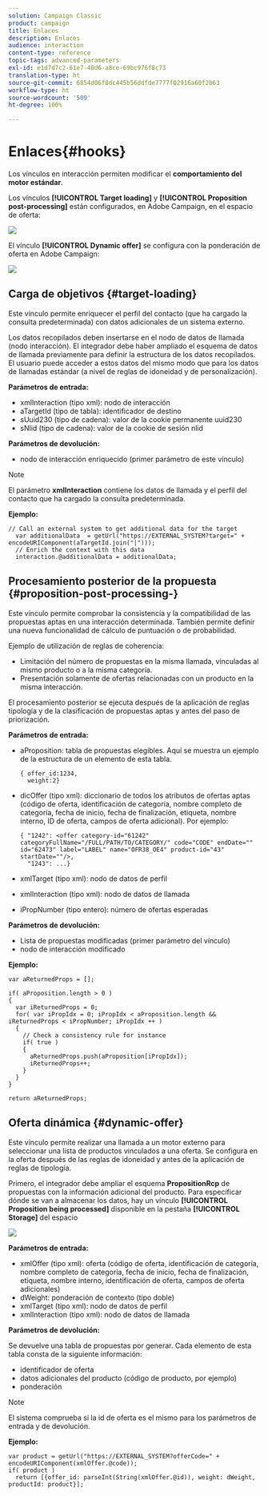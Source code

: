 ```yaml
---
solution: Campaign Classic
product: campaign
title: Enlaces
description: Enlaces
audience: interaction
content-type: reference
topic-tags: advanced-parameters
exl-id: e1d7d7c2-61e7-40d6-a8ce-69bc976f8c73
translation-type: ht
source-git-commit: 6854d06f8dc445b56ddfde7777f02916a60f2b63
workflow-type: ht
source-wordcount: '509'
ht-degree: 100%

---
```


# Enlaces{#hooks}

Los vínculos en interacción permiten modificar el **comportamiento del motor estándar**.

Los vínculos **[!UICONTROL Target loading]** y **[!UICONTROL Proposition post-processing]** están configurados, en Adobe Campaign, en el espacio de oferta:

![](assets/interaction_hooks_1.png)

El vínculo **[!UICONTROL Dynamic offer]** se configura con la ponderación de oferta en Adobe Campaign:

![](assets/interaction_hooks_2.png)

## Carga de objetivos {#target-loading}

Este vínculo permite enriquecer el perfil del contacto (que ha cargado la consulta predeterminada) con datos adicionales de un sistema externo.

Los datos recopilados deben insertarse en el nodo de datos de llamada (nodo interacción). El integrador debe haber ampliado el esquema de datos de llamada previamente para definir la estructura de los datos recopilados. El usuario puede acceder a estos datos del mismo modo que para los datos de llamadas estándar (a nivel de reglas de idoneidad y de personalización).

**Parámetros de entrada:**

* xmlInteraction (tipo xml): nodo de interacción
* aTargetId (tipo de tabla): identificador de destino
* sUuid230 (tipo de cadena): valor de la cookie permanente uuid230
* sNlid (tipo de cadena): valor de la cookie de sesión nlid

**Parámetros de devolución:**

* nodo de interacción enriquecido (primer parámetro de este vínculo)

>[!NOTE]
>
>El parámetro **xmlInteraction** contiene los datos de llamada y el perfil del contacto que ha cargado la consulta predeterminada.

**Ejemplo:**

```
// Call an external system to get additional data for the target
  var additionalData  = getUrl("https://EXTERNAL_SYSTEM?target=" + encodeURIComponent(aTargetId.join("|")));
  // Enrich the context with this data
  interaction.@additionalData = additionalData;
```

## Procesamiento posterior de la propuesta {#proposition-post-processing-}

Este vínculo permite comprobar la consistencia y la compatibilidad de las propuestas aptas en una interacción determinada. También permite definir una nueva funcionalidad de cálculo de puntuación o de probabilidad.

Ejemplo de utilización de reglas de coherencia:

* Limitación del número de propuestas en la misma llamada, vinculadas al mismo producto o a la misma categoría.
* Presentación solamente de ofertas relacionadas con un producto en la misma interacción.

El procesamiento posterior se ejecuta después de la aplicación de reglas tipología y de la clasificación de propuestas aptas y antes del paso de priorización.

**Parámetros de entrada:**

* aProposition: tabla de propuestas elegibles. Aquí se muestra un ejemplo de la estructura de un elemento de esta tabla.

   ```
   { offer_id:1234,
     weight:2}
   ```

* dicOffer (tipo xml): diccionario de todos los atributos de ofertas aptas (código de oferta, identificación de categoría, nombre completo de categoría, fecha de inicio, fecha de finalización, etiqueta, nombre interno, ID de oferta, campos de oferta adicional). Por ejemplo:

   ```
   { "1242": <offer category-id="61242" categoryFullName="/FULL/PATH/TO/CATEGORY/" code="CODE" endDate="" id="62473" label="LABEL" name="OFR38_OE4" product-id="43" startDate=""/>,
     "1243": ...}
   ```

* xmlTarget (tipo xml): nodo de datos de perfil
* xmlInteraction (tipo xml): nodo de datos de llamada
* iPropNumber (tipo entero): número de ofertas esperadas

**Parámetros de devolución:**

* Lista de propuestas modificadas (primer parámetro del vínculo)
* nodo de interacción modificado

**Ejemplo:**

```
var aReturnedProps = [];

if( aProposition.length > 0 )
{
  var iReturnedProps = 0;
  for( var iPropIdx = 0; iPropIdx < aProposition.length && iReturnedProps < iPropNumber; iPropIdx ++ )
  {
    // Check a consistency rule for instance
    if( true )
    {
      aReturnedProps.push(aProposition[iPropIdx]);
      iReturnedProps++;
    }
  }
}

return aReturnedProps;
```

## Oferta dinámica {#dynamic-offer}

Este vínculo permite realizar una llamada a un motor externo para seleccionar una lista de productos vinculados a una oferta. Se configura en la oferta después de las reglas de idoneidad y antes de la aplicación de reglas de tipología.

Primero, el integrador debe ampliar el esquema **PropositionRcp** de propuestas con la información adicional del producto. Para especificar dónde se van a almacenar los datos, hay un vínculo **[!UICONTROL Proposition being processed]** disponible en la pestaña **[!UICONTROL Storage]** del espacio

![](assets/interaction_hooks_3.png)

**Parámetros de entrada:**

* xmlOffer (tipo xml): oferta (código de oferta, identificación de categoría, nombre completo de categoría, fecha de inicio, fecha de finalización, etiqueta, nombre interno, identificación de oferta, campos de oferta adicionales)
* dWeight: ponderación de contexto (tipo doble)
* xmlTarget (tipo xml): nodo de datos de perfil
* xmlInteraction (tipo xml): nodo de datos de llamada

**Parámetros de devolución:**

Se devuelve una tabla de propuestas por generar. Cada elemento de esta tabla consta de la siguiente información:

* identificador de oferta
* datos adicionales del producto (código de producto, por ejemplo)
* ponderación

>[!NOTE]
>
>El sistema comprueba si la id de oferta es el mismo para los parámetros de entrada y de devolución.

**Ejemplo:**

```
var product = getUrl("https://EXTERNAL_SYSTEM?offerCode=" + encodeURIComponent(xmlOffer.@code));
if( product )
  return [{offer_id: parseInt(String(xmlOffer.@id)), weight: dWeight, productId: product}];
```
